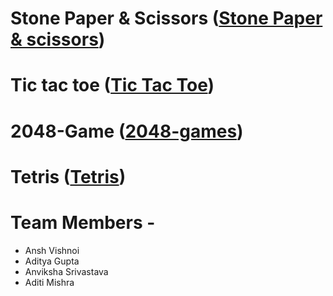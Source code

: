 # Stone Paper & Scissors ([Stone Paper & scissors](https://github.com/Anvikshasrivastava/game-project/blob/main/Games/Stone%20Paper%20%26%20scissor/Stone%20Paper%20%26%20scissor%20Readme.md))
# Tic tac toe ([Tic Tac Toe](https://github.com/Anvikshasrivastava/game-project/blob/main/Games/Tic%20Tac%20Toe/Readme%20(2).md))
# 2048-Game ([2048-games](https://github.com/Anvikshasrivastava/game-project/blob/main/Games/2048-Game/Readme.md))
# Tetris   ([Tetris](https://github.com/Anvikshasrivastava/game-project/blob/main/Games/Tetris/Readme%20(1).md))
# Team Members -
- Ansh Vishnoi 
- Aditya Gupta
- Anviksha Srivastava
- Aditi Mishra 
